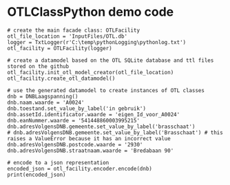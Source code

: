 # OTLClassPython demo code

    # create the main facade class: OTLFacility
    otl_file_location = 'InputFiles/OTL.db'
    logger = TxtLogger(r'C:\temp\pythonLogging\pythonlog.txt')
    otl_facility = OTLFacility(logger)

    # create a datamodel based on the OTL SQLite database and ttl files stored on the github
    otl_facility.init_otl_model_creator(otl_file_location)
    otl_facility.create_otl_datamodel()

    # use the generated datamodel to create instances of OTL classes
    dnb = DNBLaagspanning()
    dnb.naam.waarde = 'A0024'
    dnb.toestand.set_value_by_label('in gebruik')
    dnb.assetId.identificator.waarde = 'eigen_Id_voor_A0024'
    dnb.eanNummer.waarde = '541448860003995215'
    dnb.adresVolgensDNB.gemeente.set_value_by_label('brasschaat')
    # dnb.adresVolgensDNB.gemeente.set_value_by_label('Brasschaat') # this raises a ValueError because it has an incorrect value
    dnb.adresVolgensDNB.postcode.waarde = '2930'
    dnb.adresVolgensDNB.straatnaam.waarde = 'Bredabaan 90'

    # encode to a json representation
    encoded_json = otl_facility.encoder.encode(dnb)
    print(encoded_json)
